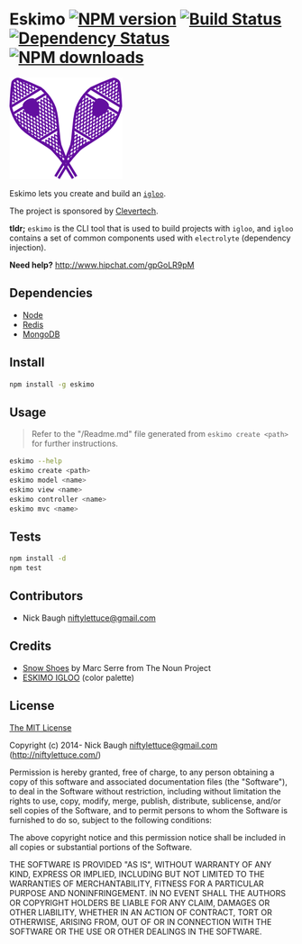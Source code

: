
# Eskimo [![NPM version][npm-image]][npm-url] [![Build Status][travis-image]][travis-url] [![Dependency Status][depstat-image]][depstat-url] [![NPM downloads][npm-downloads]][npm-url]

![Eskimo](/eskimo.png?raw=true)

Eskimo lets you create and build an [`igloo`](https://github.com/niftylettuce/igloo).

The project is sponsored by [Clevertech](http://clevertech.biz).

**tldr;** `eskimo` is the CLI tool that is used to build projects with `igloo`, and `igloo` contains a set of common components used with `electrolyte` (dependency injection).

**Need help?** <http://www.hipchat.com/gpGoLR9pM>


## Dependencies

* [Node](http://nodejs.org)
* [Redis](http://redis.io/)
* [MongoDB](http://www.mongodb.org/)


## Install

```bash
npm install -g eskimo
```


## Usage

> Refer to the "<path>/Readme.md" file generated from `eskimo create <path>` for further instructions.

```bash
eskimo --help
eskimo create <path>
eskimo model <name>
eskimo view <name>
eskimo controller <name>
eskimo mvc <name>
```


## Tests

```bash
npm install -d
npm test
```


## Contributors

* Nick Baugh <niftylettuce@gmail.com>


## Credits

* [Snow Shoes](http://thenounproject.com/term/snow-shoes/2678/) by Marc Serre from The Noun Project
* [ESKIMO IGLOO](http://www.colourlovers.com/palette/1933518/ESKIMO_IGLOO) (color palette)

[npm-url]: https://npmjs.org/package/eskimo
[npm-image]: http://img.shields.io/npm/v/eskimo.svg?style=flat
[npm-downloads]: http://img.shields.io/npm/dm/eskimo.svg?style=flat

[travis-url]: http://travis-ci.org/niftylettuce/eskimo
[travis-image]: http://img.shields.io/travis/niftylettuce/eskimo.svg?style=flat

[depstat-url]: https://gemnasium.com/niftylettuce/eskimo
[depstat-image]: http://img.shields.io/gemnasium/niftylettuce/eskimo.svg?style=flat

## License

[The MIT License](http://en.wikipedia.org/wiki/MIT_License)

Copyright (c) 2014- Nick Baugh niftylettuce@gmail.com (http://niftylettuce.com/)

Permission is hereby granted, free of charge, to any person obtaining a copy of this software and associated documentation files (the "Software"), to deal in the Software without restriction, including without limitation the rights to use, copy, modify, merge, publish, distribute, sublicense, and/or sell copies of the Software, and to permit persons to whom the Software is furnished to do so, subject to the following conditions:

The above copyright notice and this permission notice shall be included in all copies or substantial portions of the Software.

THE SOFTWARE IS PROVIDED "AS IS", WITHOUT WARRANTY OF ANY KIND, EXPRESS OR IMPLIED, INCLUDING BUT NOT LIMITED TO THE WARRANTIES OF MERCHANTABILITY, FITNESS FOR A PARTICULAR PURPOSE AND NONINFRINGEMENT. IN NO EVENT SHALL THE AUTHORS OR COPYRIGHT HOLDERS BE LIABLE FOR ANY CLAIM, DAMAGES OR OTHER LIABILITY, WHETHER IN AN ACTION OF CONTRACT, TORT OR OTHERWISE, ARISING FROM, OUT OF OR IN CONNECTION WITH THE SOFTWARE OR THE USE OR OTHER DEALINGS IN THE SOFTWARE.
